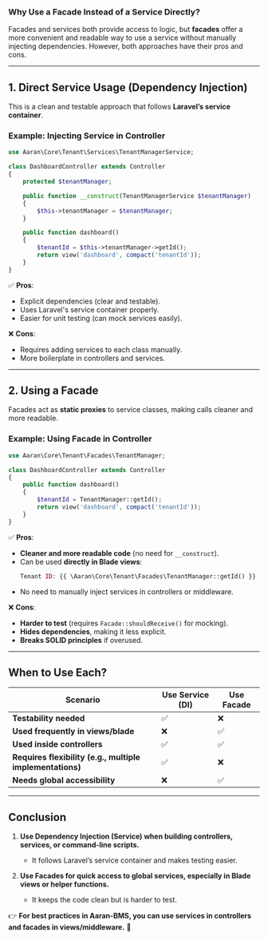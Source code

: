 ### **Why Use a Facade Instead of a Service Directly?**

Facades and services both provide access to logic, but **facades** offer a more convenient and readable way to use a service without manually injecting dependencies. However, both approaches have their pros and cons.

---

## **1. Direct Service Usage (Dependency Injection)**
This is a clean and testable approach that follows **Laravel’s service container**.

### **Example: Injecting Service in Controller**
```php
use Aaran\Core\Tenant\Services\TenantManagerService;

class DashboardController extends Controller
{
    protected $tenantManager;

    public function __construct(TenantManagerService $tenantManager)
    {
        $this->tenantManager = $tenantManager;
    }

    public function dashboard()
    {
        $tenantId = $this->tenantManager->getId();
        return view('dashboard', compact('tenantId'));
    }
}
```

✅ **Pros**:
- Explicit dependencies (clear and testable).
- Uses Laravel's service container properly.
- Easier for unit testing (can mock services easily).

❌ **Cons**:
- Requires adding services to each class manually.
- More boilerplate in controllers and services.

---

## **2. Using a Facade**
Facades act as **static proxies** to service classes, making calls cleaner and more readable.

### **Example: Using Facade in Controller**
```php
use Aaran\Core\Tenant\Facades\TenantManager;

class DashboardController extends Controller
{
    public function dashboard()
    {
        $tenantId = TenantManager::getId();
        return view('dashboard', compact('tenantId'));
    }
}
```

✅ **Pros**:
- **Cleaner and more readable code** (no need for `__construct`).
- Can be used **directly in Blade views**:
  ```php
  Tenant ID: {{ \Aaran\Core\Tenant\Facades\TenantManager::getId() }}
  ```
- No need to manually inject services in controllers or middleware.

❌ **Cons**:
- **Harder to test** (requires `Facade::shouldReceive()` for mocking).
- **Hides dependencies**, making it less explicit.
- **Breaks SOLID principles** if overused.

---

## **When to Use Each?**
| Scenario | Use Service (DI) | Use Facade |
|----------|----------------|-----------|
| **Testability needed** | ✅ | ❌ |
| **Used frequently in views/blade** | ❌ | ✅ |
| **Used inside controllers** | ✅ | ✅ |
| **Requires flexibility (e.g., multiple implementations)** | ✅ | ❌ |
| **Needs global accessibility** | ❌ | ✅ |

---

## **Conclusion**
1. **Use Dependency Injection (Service) when building controllers, services, or command-line scripts.**
    - It follows Laravel’s service container and makes testing easier.

2. **Use Facades for quick access to global services, especially in Blade views or helper functions.**
    - It keeps the code clean but is harder to test.

👉 **For best practices in Aaran-BMS, you can use services in controllers and facades in views/middleware.** 🚀
